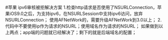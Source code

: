 #苹果 ipv6审核被拒解决方案
1.检查http请求是否使用了NSURLConnection，苹果iOS9.0之后，为支持ipv6，在NSURLSession中支持ipv6访问，放弃NSURLConnection；
使用AFNetWork的，需要升级AFNetWork到3.0以上；
2.代码中不要使用ip作为请求的NSURL；使用域名作为请求的NSURL；
如果做到以上两点；app端的问题就已经解决了；剩下的就是后端域名的配置；





